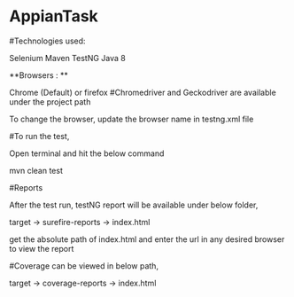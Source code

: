 # AppianTask

#Technologies used:

  Selenium 
  Maven 
  TestNG
  Java 8

**Browsers : **

Chrome (Default) or firefox 
#Chromedriver and Geckodriver are available under the project path

To change the browser, update the browser name in testng.xml file

#To run the test,

Open terminal and hit the below command

  mvn clean test
  
#Reports

After the test run, testNG report will be available under below folder,

target -> surefire-reports -> index.html

get the absolute path of index.html and enter the url in any desired browser to view the report

#Coverage can be viewed in below path,

  target -> coverage-reports -> index.html

